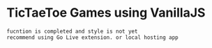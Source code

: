 # TicTaeToe Games using VanillaJS

    fucntion is completed and style is not yet
    recommend using Go Live extension. or local hosting app
